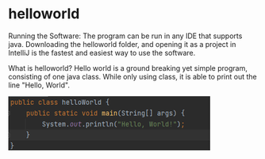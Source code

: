 # helloworld
Running the Software:
The program can be run in any IDE that supports java.
Downloading the helloworld folder, and opening it as a project in IntelliJ is the fastest and easiest way to use the software.

What is helloworld?
Hello world is a ground breaking yet simple program, consisting of one java class.
While only using class, it is able to print out the line "Hello, World".

![Code Screenshot](code.png?raw=true "Screenshot")
